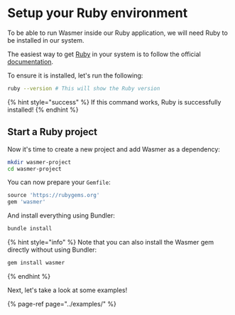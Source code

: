 # Setup your Ruby environment

To be able to run Wasmer inside our Ruby application, we will need Ruby to be installed in our system.

The easiest way to get [Ruby](https://www.ruby-lang.org/) in your system is to follow the official [documentation](https://www.ruby-lang.org/en/documentation/installation/).

To ensure it is installed, let's run the following:

```bash
ruby --version # This will show the Ruby version
```

{% hint style="success" %}
If this command works, Ruby is successfully installed!
{% endhint %}

## Start a Ruby project

Now it's time to create a new project and add Wasmer as a dependency:

```bash
mkdir wasmer-project
cd wasmer-project
```

You can now prepare your `Gemfile`:

```ruby
source 'https://rubygems.org'
gem 'wasmer'
```

And install everything using Bundler:

```bash
bundle install
```

{% hint style="info" %}
Note that you can also install the Wasmer gem directly without using Bundler:

```bash
gem install wasmer
```
{% endhint %}

Next, let's take a look at some examples!

{% page-ref page="../examples/" %}

